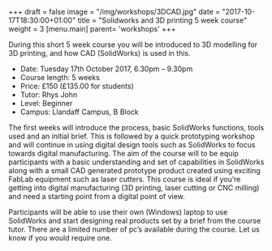 +++
draft = false
image = "/img/workshops/3DCAD.jpg"
date = "2017-10-17T18:30:00+01:00"
title = "Solidworks and 3D printing 5 week course"
weight = 3
[menu.main]
  parent= 'workshops'
+++

During this short 5 week course you will be introduced to 3D modelling for 3D printing, and how CAD (SolidWorks) is used in this.

 - Date: Tuesday 17th October 2017, 6.30pm – 9.30pm
 - Course length: 5 weeks
 - Price: £150 (£135.00 for students)
 - Tutor: Rhys John
 - Level: Beginner
 - Campus: Llandaff Campus, B Block

The first weeks will introduce the process, basic SolidWorks functions, tools used and an initial brief. This is followed by a quick prototyping workshop and will continue in using digital design tools such as SolidWorks to focus towards digital manufacturing.
The aim of the course will to be equip participants with a basic understanding and set of capabilities in SolidWorks along with a small CAD generated prototype product created using exciting FabLab equipment such as laser cutters.
This course is ideal if you’re getting into digital manufacturing (3D printing, laser cutting or CNC milling) and need a starting point from a digital point of view.

Participants will be able to use their own (Windows) laptop to use SolidWorks and start designing real products set by a brief from the course tutor. There are a limited number of pc’s available during the course. Let us know if you would require one.
